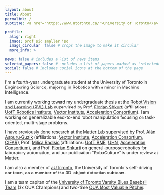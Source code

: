 ```yaml
---
layout: about
title: About
permalink: /
subtitle: <a href='https://www.utoronto.ca/'>University of Toronto</a>

profile:
  align: right
  image: prof_pic_smaller.jpg
  image_circular: false # crops the image to make it circular
  more_info: >

news: false # includes a list of news items
selected_papers: false # includes a list of papers marked as "selected={true}"
social: false # includes social icons at the bottom of the page
---
```


I'm a fourth-year undergraduate student at the University of Toronto in Engineering Science, majoring in Robotics with a minor in Machine Intelligence.

I am currently working toward my undergraduate thesis at the [Robot Vision and Learning (RVL) Lab](https://rvl.cs.toronto.edu/) supervised by Prof. [Florian Shkurti](https://www.cs.toronto.edu/~florian/) (affiliations: [UofT Robotics Institute](https://robotics.utoronto.ca/), [Vector Institute](https://vectorinstitute.ai/), [Acceleration Consortium](https://acceleration.utoronto.ca/)). I am working on generalizable end-to-end robot manipulation focusing on task-oriented, multi-stage problems.

I have previously done research at the [Matter Lab](https://www.matter.toronto.edu/) supervised by Prof. [Alán Aspuru-Guzik](https://www.matter.toronto.edu/basic-content-page/about-alan) (affiliations: [Vector Institute](https://vectorinstitute.ai/), [Acceleration Consortium](https://acceleration.utoronto.ca/), [CIFAR](https://cifar.ca/)), Prof. [Milica Radisic](https://radisiclab.com/people/) (affiliations: [UofT BME](https://bme.utoronto.ca/), [UHN](https://www.uhn.ca/), [Acceleration Consortium](https://acceleration.utoronto.ca/)), and Prof. [Florian Shkurti](https://www.cs.toronto.edu/~florian/) on general-purpose robotics for laboratory automation, and our publication "RoboCulture" is under review at Matter.

I am also a member of [aUToronto](https://www.autodrive.utoronto.ca/), the University of Toronto's self-driving car team, as a member of the 3D-object detection subteam.

I am a team capitan of the [University of Toronto Varsity Blues Baseball Team](https://varsityblues.ca/sports/baseball) (3x OUA Champions) and two-time [OUA Most Valuable Pitcher](https://oua.ca/awards/sport_awards/baseball).
